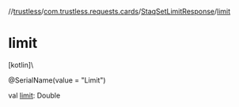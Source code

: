 //[trustless](../../../index.md)/[com.trustless.requests.cards](../index.md)/[StaqSetLimitResponse](index.md)/[limit](limit.md)

# limit

[kotlin]\

@SerialName(value = &quot;Limit&quot;)

val [limit](limit.md): Double
